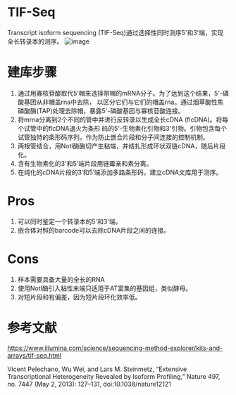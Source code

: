 # TIF-Seq
Transcript isoform sequencing (TIF-Seq)通过选择性同时测序5'和3'端，实现全长转录本的测序。
![image](https://github.com/SitaoZ/Seq-assays/assets/29169319/963ab287-8982-4056-a520-8f91fb3d5bfb)

# 建库步骤
1. 通过用寡核苷酸取代5'帽来选择带帽的mRNA分子。为了达到这个结果，5'-磷酸基团从非帽盖rna中去除，
以区分它们与它们的帽盖rna。通过烟草酸性焦磷酸酶(TAP)处理去除帽，暴露5'-磷酸基团与寡核苷酸连接。
2. 将mrna分离到2个不同的管中并进行反转录以生成全长cDNA (flcDNA)。将每个试管中的flcDNA退火为条形
码的5'-生物素化引物和3'引物。引物包含每个试管独特的条形码序列，作为防止嵌合片段和分子间连接的控制机制。
3. 两根管结合，用NotI酶酶切产生粘端，并结扎形成环状双链cDNA，随后片段化。
4. 含有生物素化的3'和5'端片段用链霉亲和素分离。
5. 在纯化的cDNA片段的3′和5′端添加多路条形码，建立cDNA文库用于测序。

# Pros
1. 可以同时鉴定一个转录本的5'和3'端。
2. 嵌合体对照的barcode可以去除cDNA片段之间的连接。

# Cons
1. 样本需要具备大量的全长的RNA
2. 使用NotI酶引入粘性末端只适用于AT富集的基因组，类似酵母。
3. 对短片段和有偏差，因为短片段环化效率低。

# 参考文献
https://www.illumina.com/science/sequencing-method-explorer/kits-and-arrays/tif-seq.html

Vicent Pelechano, Wu Wei, and Lars M. Steinmetz, “Extensive Transcriptional Heterogeneity Revealed by Isoform Profiling,” Nature 497, no. 7447 (May 2, 2013): 127–131, doi:10.1038/nature12121
        
        
        
        

